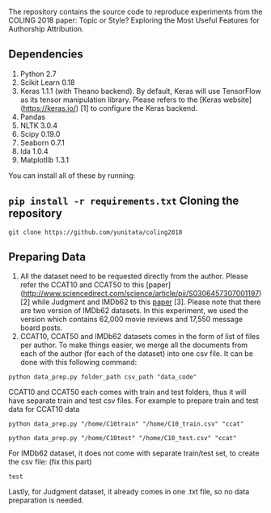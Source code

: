 The repository contains the source code to reproduce experiments from the COLING 2018 paper: Topic or Style? Exploring the Most Useful Features for Authorship Attribution.

Dependencies
------------
1. Python 2.7
2. Scikit Learn 0.18
3. Keras 1.1.1 (with Theano backend). By default, Keras will use TensorFlow as its tensor manipulation library. Please refers to the [Keras website] (https://keras.io/) [1] to configure the Keras backend.
4. Pandas
5. NLTK 3.0.4
6. Scipy 0.19.0
7. Seaborn 0.7.1
8. lda 1.0.4
9. Matplotlib 1.3.1

You can install all of these by running:

```pip install -r requirements.txt```
Cloning the repository
----------------------
```git clone https://github.com/yunitata/coling2018```


Preparing Data
--------------
1. All the dataset need to be requested directly from the author. Please refer the CCAT10 and CCAT50 to this [paper] (http://www.sciencedirect.com/science/article/pii/S0306457307001197) [2] while Judgment and IMDb62 to this [paper](http://www.mitpressjournals.org/doi/pdf/10.1162/COLI_a_00173) [3]. Please note that there are two version of IMDb62 datasets. In this experiment, we used the version which contains 62,000 movie reviews and 17,550 message board posts.
2. CCAT10, CCAT50 and IMDb62 datasets comes in the form of list of files per author. To make things easier, we merge all the documents from each of the author (for each of the dataset) into one csv file. It can be done with this following command:

  ```python data_prep.py folder_path csv_path "data_code"```

  CCAT10 and CCAT50 each comes with train and test folders, thus it will have separate train and test csv files.
  For example to prepare train and test data for CCAT10 data

  ```python data_prep.py "/home/C10train" "/home/C10_train.csv" "ccat"```

  ```python data_prep.py "/home/C10test" "/home/C10_test.csv" "ccat"```
  
  For IMDb62 dataset, it does not come with separate train/test set, to create the csv file: (fix this part)
  
  ```test ``` <br />
  
  Lastly, for Judgment dataset, it already comes in one .txt file, so no data preparation is needed.
